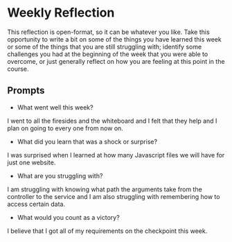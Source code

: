 # Weekly Reflection
This reflection is open-format, so it can be whatever you like. Take this opportunity to write a bit on some of the things you have learned this week or some of the things that you are still struggling with; identify some challenges you had at the beginning of the week that you were able to overcome, or just generally reflect on how you are feeling at this point in the course.


## Prompts
- What went well this week?

I went to all the firesides and the whiteboard and I felt that they help and I plan on going to every one from now on.

- What did you learn that was a shock or surprise?

I was surprised when I learned at how many Javascript files we will have for just one website.

- What are you struggling with?

I am struggling with knowing what path the arguments take from the controller to the service and I am also struggling with remembering how to access certain data.

- What would you count as a victory?

I believe that I got all of my requirements on the checkpoint this week.
